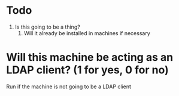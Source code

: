 # Todo
1. Is this going to be a thing?
   1. Will it already be installed in machines if necessary 
# Will this machine be acting as an LDAP client? (1 for yes, 0 for no) 
Run if the machine is not going to be a LDAP client
